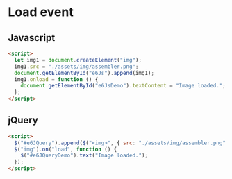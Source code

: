 # Load event

## Javascript

```html
<script>
  let img1 = document.createElement("img");
  img1.src = "./assets/img/assembler.png";
  document.getElementById("e6Js").append(img1);
  img1.onload = function () {
    document.getElementById("e6JsDemo").textContent = "Image loaded.";
  };
</script>
```

<div id="e6Js"></div>

<p id="e6JsDemo"></p>

## jQuery

```html
<script>
  $("#e6JQuery").append($("<img>", { src: "./assets/img/assembler.png" }));
  $("img").on("load", function () {
    $("#e6JQueryDemo").text("Image loaded.");
  });
</script>
```

<div id="e6JQuery"></div>

<p id="e6JQueryDemo"></p>
